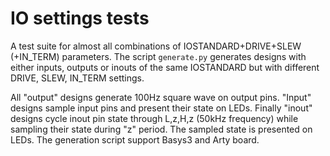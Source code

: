 # IO settings tests

A test suite for almost all combinations of IOSTANDARD+DRIVE+SLEW (+IN_TERM) parameters. The script `generate.py` generates designs with either inputs, outputs or inouts of the same IOSTANDARD but with different DRIVE, SLEW, IN_TERM settings.

All "output" designs generate 100Hz square wave on output pins. "Input" designs sample input pins and present their state on LEDs. Finally "inout" designs cycle inout pin state through L,z,H,z (50kHz frequency) while sampling their state during "z" period. The sampled state is presented on LEDs. The generation script support Basys3 and Arty board.
